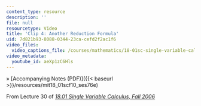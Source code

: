 ```yaml
---
content_type: resource
description: ''
file: null
resourcetype: Video
title: 'Clip 4: Another Reduction Formula'
uid: 7d821b93-8088-0344-23ca-cefd2f2ac1f6
video_files:
  video_captions_file: /courses/mathematics/18-01sc-single-variable-calculus-fall-2010/unit-4-techniques-of-integration/part-b-partial-fractions-integration-by-parts-arc-length-and-surface-area/session-76-integration-by-parts/clip-4-another-reduction-formula/aeXp1zC6Hls.vtt
video_metadata:
  youtube_id: aeXp1zC6Hls
---
```


» [Accompanying Notes (PDF)]({{< baseurl >}}/resources/mit18_01scf10_ses76e)

From Lecture 30 of [_18.01 Single Variable Calculus, Fall 2006_](/courses/18-01-single-variable-calculus-fall-2006/pages/video-lectures)